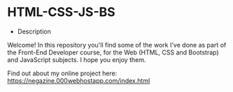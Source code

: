 # HTML-CSS-JS-BS

- Description

Welcome! In this repository you'll find some of the work I've done as part of the Front-End Developer course, for the Web (HTML, CSS and Bootstrap) and JavaScript subjects. I hope you enjoy them. 

Find out about my online project here: https://negazine.000webhostapp.com/index.html 
